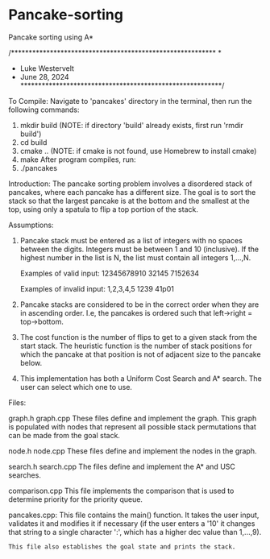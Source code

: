 # Pancake-sorting
Pancake sorting using A*

/**********************************************************
*
* Luke Westervelt
* June 28, 2024
*********************************************************/

To Compile:
Navigate to 'pancakes' directory in the terminal, then run the following commands:
1. mkdir build          (NOTE: if directory 'build' already exists, first run 'rmdir build')
2. cd build
3. cmake ..             (NOTE: if cmake is not found, use Homebrew to install cmake)
4. make
After program compiles, run:
5. ./pancakes

Introduction:
The pancake sorting problem involves a disordered stack of pancakes, where each pancake has a different size. The goal is to sort the stack so that the largest pancake is at the bottom and the smallest at the top, using only a spatula to flip a top portion of the stack.


Assumptions:
1. Pancake stack must be entered as a list of integers with no spaces between
   the digits. Integers must be between 1 and 10 (inclusive). If the 
   highest number in the list is N, the list must contain all integers
   1,...,N.

   Examples of valid input:
   12345678910
   32145
   7152634

   Examples of invalid input:
   1,2,3,4,5
   1239
   41p01

2. Pancake stacks are considered to be in the correct order when they are in
   ascending order. I.e, the pancakes is ordered such that left->right = top->bottom.

3. The cost function is the number of flips to get to a given stack from the start stack.
   The heuristic function is the number of stack positions for which the pancake at that 
   position is not of adjacent size to the pancake below.

4. This implementation has both a Uniform Cost Search and A* search. The user can select
   which one to use.


Files:

graph.h
graph.cpp
    These files define and implement the graph. This graph is populated with nodes that 
    represent all possible stack permutations that can be made from the goal stack.    

node.h
node.cpp
    These files define and implement the nodes in the graph. 

search.h
search.cpp
    The files define and implement the A* and USC searches.

comparison.cpp
    This file implements the comparison that is used to determine priority for the 
    priority queue.

pancakes.cpp:
    This file contains the main() function. It takes the user input, validates it and 
    modifies it if necessary (if the user enters a '10' it changes that string to a 
    single character ':', which has a higher dec value than 1,...,9). 
    
    This file also establishes the goal state and prints the stack.
